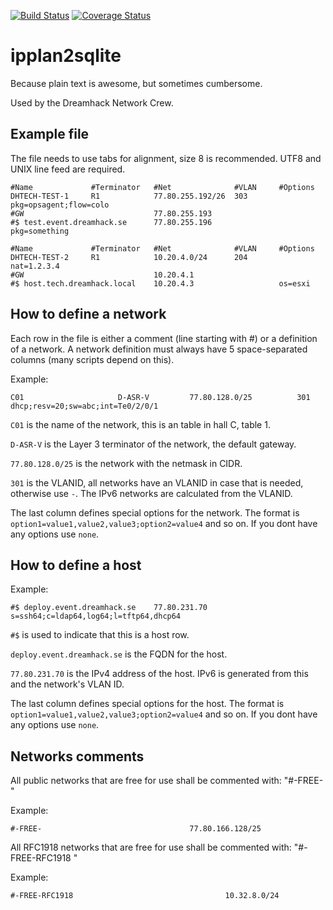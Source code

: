 [![Build Status](https://travis-ci.org/nlindblad/ipplan2sqlite.svg?branch=master)](https://travis-ci.org/nlindblad/ipplan2sqlite)
[![Coverage Status](https://coveralls.io/repos/nlindblad/ipplan2sqlite/badge.svg?branch=master)](https://coveralls.io/r/nlindblad/ipplan2sqlite?branch=master)

ipplan2sqlite
=============

Because plain text is awesome, but sometimes cumbersome.

Used by the Dreamhack Network Crew.

## Example file

The file needs to use tabs for alignment, size 8 is recommended. UTF8 and UNIX line feed are required.

    #Name             #Terminator   #Net              #VLAN     #Options
    DHTECH-TEST-1     R1            77.80.255.192/26  303       pkg=opsagent;flow=colo
    #GW                             77.80.255.193
    #$ test.event.dreamhack.se      77.80.255.196               pkg=something
   
    #Name             #Terminator   #Net              #VLAN     #Options
    DHTECH-TEST-2     R1            10.20.4.0/24      204       nat=1.2.3.4
    #GW                             10.20.4.1
    #$ host.tech.dreamhack.local    10.20.4.3                   os=esxi

## How to define a network

Each row in the file is either a comment (line starting with #) or a definition of a network. A network definition must always have 5 space-separated columns (many scripts depend on this).

Example:

    C01                     D-ASR-V         77.80.128.0/25          301             dhcp;resv=20;sw=abc;int=Te0/2/0/1

`C01` is the name of the network, this is an table in hall C, table 1.

`D-ASR-V` is the Layer 3 terminator of the network, the default gateway.

`77.80.128.0/25` is the network with the netmask in CIDR.

`301` is the VLANID, all networks have an VLANID in case that is needed, otherwise use `-`. The IPv6 networks are calculated from the VLANID.

The last column defines special options for the network. The format is `option1=value1,value2,value3;option2=value4` and so on.
If you dont have any options use `none`.

## How to define a host

Example:

    #$ deploy.event.dreamhack.se    77.80.231.70    s=ssh64;c=ldap64,log64;l=tftp64,dhcp64

`#$` is used to indicate that this is a host row.

`deploy.event.dreamhack.se` is the FQDN for the host.

`77.80.231.70` is the IPv4 address of the host. IPv6 is generated from this and the network's VLAN ID.

The last column defines special options for the host. The format is `option1=value1,value2,value3;option2=value4` and so on.
If you dont have any options use `none`.

## Networks comments

All public networks that are free for use shall be commented with: "#-FREE- <network>"

Example:

    #-FREE-                                 77.80.166.128/25

All RFC1918 networks that are free for use shall be commented with: "#-FREE-RFC1918 <network>"

Example:

    #-FREE-RFC1918                                  10.32.8.0/24
